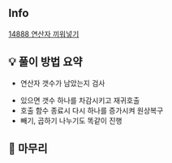 ## Info
[14888 연산자 끼워넣기](https://www.acmicpc.net/problem/14888)

## 💡 풀이 방법 요약
+ 연산자 갯수가 남았는지 검사
- 있으면 갯수 하나를 차감시키고 재귀호출
- 호출 함수 종료시 다시 하나를 증가시켜 원상복구
- 빼기, 곱하기 나누기도 똑같이 진행

## 🙂 마무리
